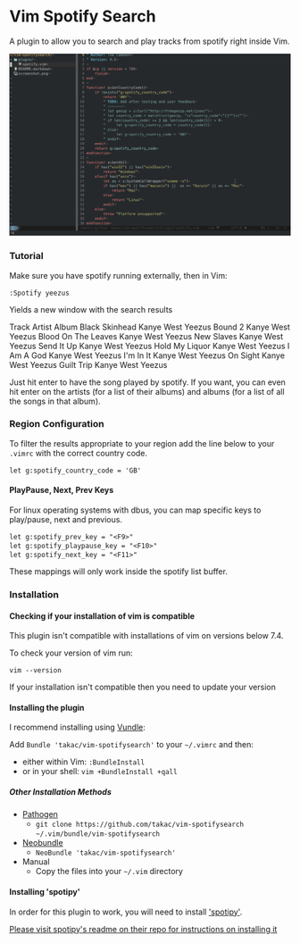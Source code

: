 Vim Spotify Search
==================

A plugin to allow you to search and play tracks from spotify right inside Vim.

<img src="demo.gif" alt="screenshot"/>

### Tutorial

Make sure you have spotify running externally, then in Vim:

    :Spotify yeezus

Yields a new window with the search results

Track                                                 Artist                            Album
Black Skinhead                                        Kanye West                        Yeezus
Bound 2                                               Kanye West                        Yeezus
Blood On The Leaves                                   Kanye West                        Yeezus
New Slaves                                            Kanye West                        Yeezus
Send It Up                                            Kanye West                        Yeezus
Hold My Liquor                                        Kanye West                        Yeezus
I Am A God                                            Kanye West                        Yeezus
I'm In It                                             Kanye West                        Yeezus
On Sight                                              Kanye West                        Yeezus
Guilt Trip                                            Kanye West                        Yeezus

Just hit enter to have the song played by spotify. If you want, you can even hit enter on the artists (for a list of their albums) and albums (for a list of all the songs in that album).

### Region Configuration

To filter the results appropriate to your region add the line below to your
`.vimrc` with the correct country code.

    let g:spotify_country_code = 'GB'

#### PlayPause, Next, Prev Keys

For linux operating systems with dbus, you can map specific keys to
play/pause, next and previous.

    let g:spotify_prev_key = "<F9>"
    let g:spotify_playpause_key = "<F10>"
    let g:spotify_next_key = "<F11>"

These mappings will only work inside the spotify list buffer.

### Installation

#### Checking if your installation of vim is compatible

This plugin isn't compatible with installations of vim on versions below 7.4.

To check your version of vim run:

    vim --version

If your installation isn't compatible then you need to update your version

#### Installing the plugin

I recommend installing using [Vundle](https://github.com/gmarik/vundle):

Add `Bundle 'takac/vim-spotifysearch'` to your `~/.vimrc` and then:

* either within Vim: `:BundleInstall`
* or in your shell: `vim +BundleInstall +qall`

##### Other Installation Methods
*  [Pathogen](https://github.com/tpope/vim-pathogen)
    *  `git clone https://github.com/takac/vim-spotifysearch ~/.vim/bundle/vim-spotifysearch`
*  [Neobundle](https://github.com/Shougo/neobundle.vim)
    *  `NeoBundle 'takac/vim-spotifysearch'`
*  Manual
    *  Copy the files into your `~/.vim` directory

#### Installing 'spotipy'

In order for this plugin to work, you will need to install ['spotipy'](https://github.com/plamere/spotipy).

[Please visit spotipy's readme on their repo for instructions on installing it](https://github.com/plamere/spotipy#installation)
